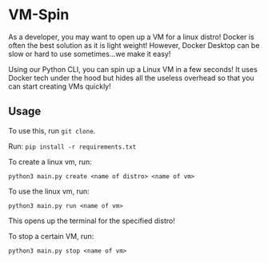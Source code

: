 # VM-Spin

As a developer, you may want to open up a VM for a linux distro! Docker is often the best solution as it is light weight! However, Docker Desktop can be slow or hard to use sometimes...we make it easy!

Using our Python CLI, you can spin up a Linux VM in a few seconds! It uses Docker tech under the hood but hides all the useless overhead so that you can start creating VMs quickly!

## Usage
To use this, run `git clone`.

Run: `pip install -r requirements.txt`

To create a linux vm, run:
```
python3 main.py create <name of distro> <name of vm>
```

To use the linux vm, run:
```
python3 main.py run <name of vm>
```
This opens up the terminal for the specified distro!

To stop a certain VM, run:
```
python3 main.py stop <name of vm>
```
